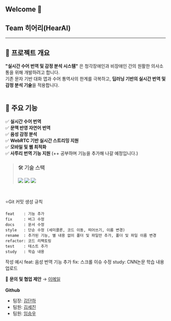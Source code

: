 ## Welcome 👋

## Team 히어리(HearAI)
<hr>

## 🌟 프로젝트 개요
**"실시간 수어 번역 및 감정 분석 시스템"** 은 청각장애인과 비장애인 간의 원활한 의사소통을 위해 개발하려고 합니다.  
기존 문자 기반 대화 앱과 수어 통역사의 한계를 극복하고, **딥러닝 기반의 실시간 번역 및 감정 분석 기술**을 적용합니다.
<br>
<br>
## 🚀 주요 기능 <br>
✅ **실시간 수어 번역**  <br>
✅ **문맥 반영 자연어 번역** <br>
✅ **음성 감정 분석**  <br>
✅ **WebRTC 기반 실시간 스트리밍 지원**  <br>
✅ **모바일 및 웹 최적화** <br>
✅ **사투리 번역 기능 지원**
(++ 공부하며 기능을 추가해 나갈 예정입니다.)
<br>

> ### 🛠 기술 스택
> <img src="https://img.shields.io/badge/Deep%20Learning-%237A1FA2?style=for-the-badge&logo=tensorflow&logoColor=white"> <img src="https://img.shields.io/badge/NLP-%2334A853?style=for-the-badge&logo=google&logoColor=white"> <img src="https://img.shields.io/badge/Computer%20Vision-%23FF6F00?style=for-the-badge&logo=opencv&logoColor=white">
</p>
<br>

⭐Git 커밋 생성 규칙

```
feat    : 기능 추가
fix     : 버그 수정
docs    : 문서 수정
style   : 단순 수정 (세미콜론, 코드 이동, 띄어쓰기, 이름 변경)
rename  : 추가된 기능, 별 내용 없이 폴더 및 파일만 추가, 폴더 및 파일 이름 변경
refactor: 코드 리팩토링
test    : 테스트 추가
study   : 학습 내용
```

작성 예시
feat: 음성 번역 기능 추가
fix: 스크롤 이슈 수정
study: CNN논문 학습 내용 업로드




💬 **문의 및 협업 제안** → [이메일](mailto:eksgk0401@gmail.com)  
<br>
**Github**
- 팀장: [김단하](https://github.com/daanhaa)
- 팀원: [김세진](https://github.com/segenie)
- 팀원: [임승우](https://github.com/WooSeung00)









<!--
**Here are some ideas to get you started:**

🙋‍♀️ A short introduction - what is your organization all about?
🌈 Contribution guidelines - how can the community get involved?
👩‍💻 Useful resources - where can the community find your docs? Is there anything else the community should know?
🍿 Fun facts - what does your team eat for breakfast?
🧙 Remember, you can do mighty things with the power of [Markdown](https://docs.github.com/github/writing-on-github/getting-started-with-writing-and-formatting-on-github/basic-writing-and-formatting-syntax)
-->
